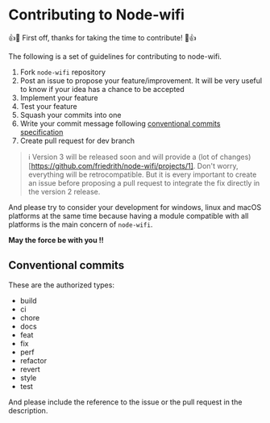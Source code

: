 # Contributing to Node-wifi

:+1::tada: First off, thanks for taking the time to contribute! :tada::+1:

The following is a set of guidelines for contributing to node-wifi.

1. Fork `node-wifi` repository
2. Post an issue to propose your feature/improvement. It will be very useful to know if your idea has a chance to be accepted
3. Implement your feature
4. Test your feature
5. Squash your commits into one
6. Write your commit message following [conventional commits specification](https://www.conventionalcommits.org/en/v1.0.0-beta.3/)
7. Create pull request for dev branch

> :information_source: Version 3 will be released soon and will provide a (lot of changes)[https://github.com/friedrith/node-wifi/projects/1]. Don't worry, everything will be retrocompatible. But it is every important to create an issue before proposing a pull request to integrate the fix
> directly in the version 2 release.

And please try to consider your development for windows, linux and macOS platforms at the same time
because having a module compatible with all platforms is the main concern of `node-wifi`.

**May the force be with you !!**

## Conventional commits

These are the authorized types:

- build
- ci
- chore
- docs
- feat
- fix
- perf
- refactor
- revert
- style
- test

And please include the reference to the issue or the pull request in the description.
